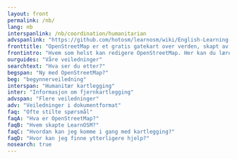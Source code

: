 ```yaml
---
layout: front
permalink: /nb/
lang: nb
interspanlink: /nb/coordination/humanitarian
advspanlink: "https://github.com/hotosm/learnosm/wiki/English-Learning-Guides/"
fronttitle: "OpenStreetMap er et gratis gatekart over verden, skapt av en stadig økende medlemsmasse bestående av kartleggere."
frontintro: "Hvem som helst kan redigere OpenStreetMap. Her kan du lære hvordan. LearnOSM gir deg forståelig, steg-for-steg veiledning til hvordan du kan komme i gang med å bidra i OpenStreetMap og bruke OpenStreetMap data. Hvis du er interessert i å arrangere kurs i OpenStreetMap, ta en nærmere titt på kursholder-seksjonen."
ourguides: "Våre veiledninger"
searchtext: "Hva ser du etter?"
begspan: "Ny med OpenStreetMap?"
beg: "begynnerveiledning"
interspan: "Humanitær kartlegging"
inter: "Informasjon om fjernkartlegging"
advspan: "Flere veiledninger"
adv: "Veiledninger i dokumentformat"
faq: "Ofte stilte spørsmål"
faqA: "Hva er OpenStreetMap?"
faqB: "Hvem skapte LearnOSM?"
faqC: "Hvordan kan jeg komme i gang med kartlegging?"
faqD: "Hvor kan jeg finne ytterligere hjelp?"
nosearch: true
---
```

